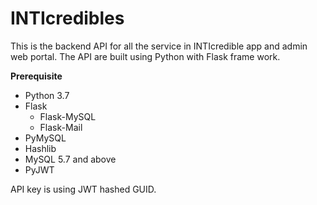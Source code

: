 # INTIcredibles

This is the backend API for all the service in INTIcredible app and admin web portal. The API are built using Python with Flask frame work.

**Prerequisite**

* Python 3.7
* Flask
  * Flask-MySQL
  * Flask-Mail
* PyMySQL
* Hashlib
* MySQL 5.7 and above
* PyJWT

API key is using JWT hashed GUID.

